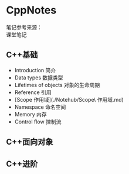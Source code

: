 # CppNotes
笔记参考来源：  
课堂笔记


## C++基础
* Introduction 简介  
* Data types 数据类型  
* Lifetimes of objects 对象的生命周期  
* Reference 引用  
* [Scope 作用域](./Notehub/Scope\ 作用域.md)
* Namespace 命名空间  
* Memory 内存  
* Control flow 控制流  

## C++面向对象
## C++进阶
